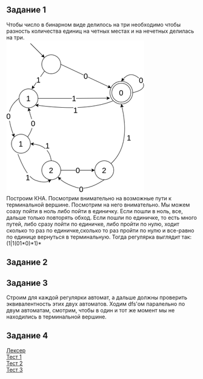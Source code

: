 ## Задание 1
Чтобы число в бинарном виде делилось на три необходимо чтобы разность количества единиц на четных местах и на нечетных делилась на три.  
![](FL_2_1.png)  
Построим КНА. Посмотрим внимательно на возможные пути к терминальной вершине. Посмотрим на него внимательно. Мы можем соазу пойти в ноль либо пойти в единичку. Если пошли в ноль, все, дальше только повторять обход. Если пошли по единичке, то есть много путей, либо сразу пойти по единичке, либо пройти по нулю, ходит сколько то раз по единичке,сколько то раз пройти по нулю и все-равно по единице вернуться в терминальную. Тогда регулярка выглядит так:  
(1|1(01*0)\*1)\*
## Задание 2

## Задание 3
Строим для каждой регулярки автомат, а дальше должны проверить эквивалентность этих двух автоматов. Ходим dfs'ом паралельно по двум автоматам, смотрим, чтобы в один и тот же момент мы не находились в терминальной вершине.
## Задание 4
[Лексер](my_lexer.l)  
[Тест 1](test1.automat)  
[Тест 2](test2.automat)  
[Тест 3](test3.automat)  
